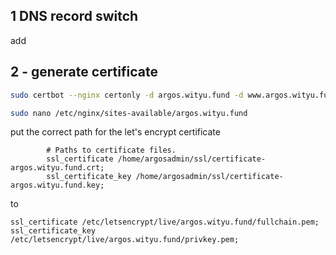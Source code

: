
## 1  DNS record switch
add 
## 2 - generate certificate
```bash 
sudo certbot --nginx certonly -d argos.wityu.fund -d www.argos.wityu.fund
```

```bash
sudo nano /etc/nginx/sites-available/argos.wityu.fund
```

put the correct path for the let's encrypt certificate 

```
        # Paths to certificate files.
        ssl_certificate /home/argosadmin/ssl/certificate-argos.wityu.fund.crt;
        ssl_certificate_key /home/argosadmin/ssl/certificate-argos.wityu.fund.key;
```

to 
```
ssl_certificate /etc/letsencrypt/live/argos.wityu.fund/fullchain.pem; ssl_certificate_key /etc/letsencrypt/live/argos.wityu.fund/privkey.pem;
```
